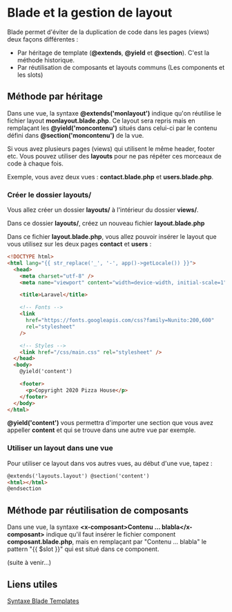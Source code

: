# Blade et la gestion de layout

Blade permet d'éviter de la duplication de code dans les pages (views) deux façons différentes :

- Par héritage de template (**@extends**, **@yield** et **@section**). C'est la méthode historique.
- Par réutilisation de composants et layouts communs (Les components et les slots)

## Méthode par héritage

Dans une vue, la syntaxe **@extends('monlayout')** indique qu'on réutilise le fichier layout **monlayout.blade.php**.
Ce layout sera repris mais en remplaçant les **@yield('moncontenu')** situés dans celui-ci par le contenu défini dans **@section('moncontenu')** de la vue.

Si vous avez plusieurs pages (views) qui utilisent le même header, footer etc. Vous pouvez utiliser des **layouts** pour ne pas répéter ces morceaux de code à chaque fois.

Exemple, vous avez deux vues : **contact.blade.php** et **users.blade.php**.

### Créer le dossier layouts/

Vous allez créer un dossier **layouts/** à l'intérieur du dossier **views/**.

Dans ce dossier **layouts/**, créez un nouveau fichier **layout.blade.php**

Dans ce fichier **layout.blade.php**, vous allez pouvoir insérer le layout que vous utilisez sur les deux pages **contact** et **users** :

```html
<!DOCTYPE html>
<html lang="{{ str_replace('_', '-', app()->getLocale()) }}">
  <head>
    <meta charset="utf-8" />
    <meta name="viewport" content="width=device-width, initial-scale=1" />

    <title>Laravel</title>

    <!-- Fonts -->
    <link
      href="https://fonts.googleapis.com/css?family=Nunito:200,600"
      rel="stylesheet"
    />

    <!-- Styles -->
    <link href="/css/main.css" rel="stylesheet" />
  </head>
  <body>
    @yield('content')

    <footer>
      <p>Copyright 2020 Pizza House</p>
    </footer>
  </body>
</html>
```

**@yield('content')** vous permettra d'importer une section que vous avez appeller **content** et qui se trouve dans une autre vue par exemple.

### Utiliser un layout dans une vue

Pour utiliser ce layout dans vos autres vues, au début d'une vue, tapez :

```html
@extends('layouts.layout') @section('content')
<html></html>
@endsection
```

## Méthode par réutilisation de composants

Dans une vue, la syntaxe **<x-composant\>Contenu ... blabla\</x-composant\>** indique qu'il faut insérer le fichier component **composant.blade.php**, mais en remplaçant par "Contenu ... blabla" le pattern "{{ $slot }}" qui est situé dans ce component.

(suite à venir...)

## Liens utiles

[Syntaxe Blade Templates](https://laravel.com/docs/8.x/blade)
